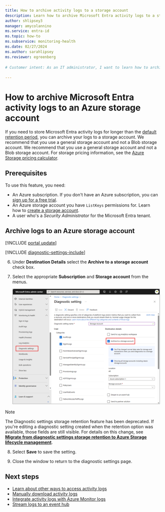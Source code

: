 ```yaml
---
title: How to archive activity logs to a storage account
description: Learn how to archive Microsoft Entra activity logs to a storage account through Diagnostic settings.
author: shlipsey3
manager: amycolannino
ms.service: entra-id
ms.topic: how-to
ms.subservice: monitoring-health
ms.date: 02/27/2024
ms.author: sarahlipsey
ms.reviewer: egreenberg

# Customer intent: As an IT administrator, I want to learn how to archive Microsoft Entra logs to an Azure storage account so I can retain it for longer than the default retention period.

---
```

# How to archive Microsoft Entra activity logs to an Azure storage account

If you need to store Microsoft Entra activity logs for longer than the [default retention period](reference-reports-data-retention.md), you can archive your logs to a storage account. We recommend that you use a general storage account and not a Blob storage account. We recommend that you use a general storage account and not a Blob storage account. For storage pricing information, see the [Azure Storage pricing calculator](https://azure.microsoft.com/pricing/calculator/?service=storage).

## Prerequisites

To use this feature, you need:

* An Azure subscription. If you don't have an Azure subscription, you can [sign up for a free trial](https://azure.microsoft.com/free/).
* An Azure storage account you have `ListKeys` permissions for. Learn how to [create a storage account](/azure/storage/common/storage-account-create).
* A user who's a *Security Administrator* for the Microsoft Entra tenant.

## Archive logs to an Azure storage account

[!INCLUDE [portal update](../../includes/portal-update.md)]

[!INCLUDE [diagnostic-settings-include](../../includes/diagnostic-settings-include.md)]

6. Under **Destination Details** select the **Archive to a storage account** check box.

7. Select the appropriate **Subscription** and **Storage account** from the menus.

    ![Screenshot of the diagnostic settings](media/howto-archive-logs-to-storage-account/diagnostic-settings-storage.png)

  > [!NOTE]
  > The Diagnostic settings storage retention feature has been deprecated. If you're editing a diagnostic setting created when the retention option was available, those fields are still visible. For details on this change, see [**Migrate from diagnostic settings storage retention to Azure Storage lifecycle management**](/azure/azure-monitor/essentials/migrate-to-azure-storage-lifecycle-policy).
 
8. Select **Save** to save the setting.

9. Close the window to return to the diagnostic settings page.

## Next steps

* [Learn about other ways to access activity logs](howto-access-activity-logs.md)
* [Manually download activity logs](howto-download-logs.md)
* [Integrate activity logs with Azure Monitor logs](howto-integrate-activity-logs-with-azure-monitor-logs.md)
* [Stream logs to an event hub](howto-stream-logs-to-event-hub.md)
